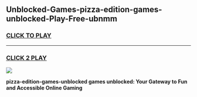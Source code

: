 
## Unblocked-Games-pizza-edition-games-unblocked-Play-Free-ubnmm
<h3>
<a href="https://premium76.site?title=pizza-edition-games-unblocked&ref=18A1">CLICK TO PLAY</a></h3>
<hr>

<h3>
<a href="https://premium76.site?title=pizza-edition-games-unblocked&ref=18A1">CLICK 2 PLAY</a>
  
</h3>

<a href="https://premium76.site?title=pizza-edition-games-unblocked&ref=18A1"><img src="https://clearcache.store/games.png"></a>


**pizza-edition-games-unblocked games unblocked: Your Gateway to Fun and Accessible Online Gaming**
